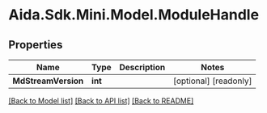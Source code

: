# Aida.Sdk.Mini.Model.ModuleHandle

## Properties

Name | Type | Description | Notes
------------ | ------------- | ------------- | -------------
**MdStreamVersion** | **int** |  | [optional] [readonly] 

[[Back to Model list]](../README.md#documentation-for-models) [[Back to API list]](../README.md#documentation-for-api-endpoints) [[Back to README]](../README.md)

